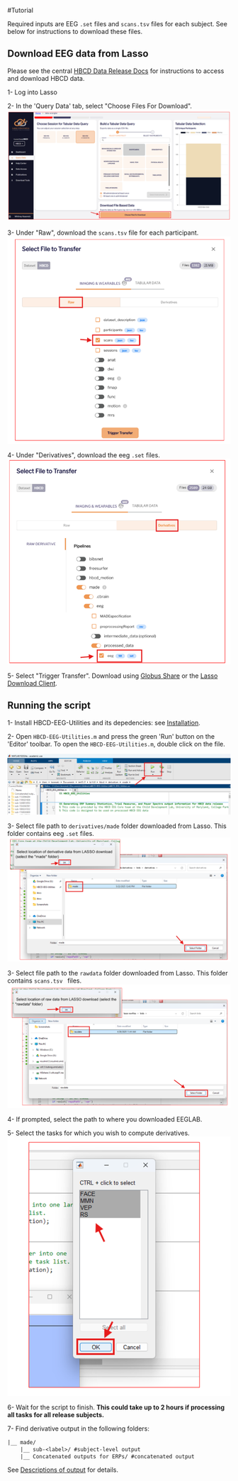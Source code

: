 #Tutorial

Required inputs are EEG ``.set`` files and ``scans.tsv`` files for each subject. See below for instructions to download these files.

## Download EEG data from Lasso 

Please see the central [HBCD Data Release Docs](https://hbcd-docs.readthedocs.io/data_access/) for instructions to access and download HBCD data.

1- Log into Lasso

2- In the 'Query Data' tab, select "Choose Files For Download". 
 ![Select file based download](filedownload.png)
 
3- Under "Raw", download the ``scans.tsv`` file for each participant. 
 ![Select scans.tsv](scanstsv.png)
 
4- Under "Derivatives", download the eeg ``.set`` files. 
 ![Select eeg.set](eegset.png)
 
5- Select "Trigger Transfer". Download using [Globus Share](https://hbcd-docs.readthedocs.io/data_access/lasso/#globus-share-download) or the [Lasso Download Client](https://hbcd-docs.readthedocs.io/data_access/lasso/#download-client-user-guide-macos-version). 
 
## Running the script 

1- Install HBCD-EEG-Utilities and its depedencies: see [Installation](https://childdevlab-hbcd-eeg-utilities.readthedocs.io/en/latest/installation/).

2- Open `HBCD-EEG-Utilities.m` and press the green 'Run' button on the 'Editor' toolbar. To open the `HBCD-EEG-Utilities.m`, double click on the file.

 ![Press Run](Run.png)
 
3- Select file path to ``derivatives/made`` folder downloaded from Lasso. This folder contains eeg ``.set`` files.
 ![dirs derivatives](selectdir_derivatives.png)

3- Select file path to the ``rawdata`` folder downloaded from Lasso. This folder contains ``scans.tsv `` files. 
 ![dirs raw](selectdir_raw.png)

4- If prompted, select the path to where you downloaded EEGLAB. 

5- Select the tasks for which you wish to compute derivatives. 
 ![task selection](taskselect.png)

6- Wait for the script to finish. **This could take up to 2 hours if processing all tasks for all release subjects.**

7- Find derivative output in the following folders:
 
    |__ made/
        |__ sub-<label>/ #subject-level output
        |__ Concatenated outputs for ERPs/ #concatenated output
            
See [Descriptions of output](https://childdevlab-hbcd-eeg-utilities.readthedocs.io/en/latest/expected-outputs/) for details. 